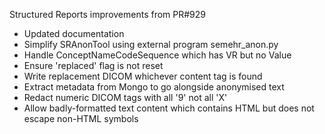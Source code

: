 Structured Reports improvements from PR#929

* Updated documentation
* Simplify SRAnonTool using external program semehr_anon.py
* Handle ConceptNameCodeSequence which has VR but no Value
* Ensure 'replaced' flag is not reset
* Write replacement DICOM whichever content tag is found
* Extract metadata from Mongo to go alongside anonymised text
* Redact numeric DICOM tags with all '9' not all 'X'
* Allow badly-formatted text content which contains HTML but does not escape non-HTML symbols